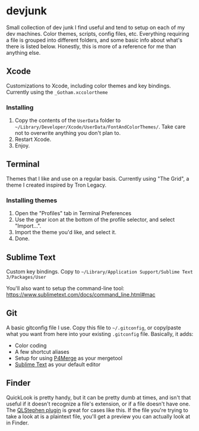 devjunk
=======

Small collection of dev junk I find useful and tend to setup on each of my dev machines. Color themes, scripts, config files, etc. Everything requiring a file is grouped into different folders, and some basic info about what's there is listed below. Honestly, this is more of a reference for me than anything else.


## Xcode
Customizations to Xcode, including color themes and key bindings. Currently using the `_Gotham.xccolortheme`

### Installing

1. Copy the contents of the `UserData` folder to `~/Library/Developer/Xcode/UserData/FontAndColorThemes/`. Take care not to overwrite anything you don't plan to.
2. Restart Xcode.
3. Enjoy.


## Terminal
Themes that I like and use on a regular basis. Currently using "The Grid", a theme I created inspired by Tron Legacy.

### Installing themes
1. Open the "Profiles" tab in Terminal Preferences
2. Use the gear icon at the bottom of the profile selector, and select "Import…".
3. Import the theme you'd like, and select it.
4. Done.

## Sublime Text
Custom key bindings. Copy to `~/Library/Application Support/Sublime Text 3/Packages/User`

You'll also want to setup the command-line tool: https://www.sublimetext.com/docs/command_line.html#mac

## Git
A basic gitconfig file I use. Copy this file to `~/.gitconfig`, or copy/paste what you want from here into your existing `.gitconfig` file. Basically, it adds:

* Color coding
* A few shortcut aliases
* Setup for using [P4Merge][p4] as your mergetool
* [Sublime Text][subl] as your default editor

[subl]:https://www.sublimetext.com/
[p4]:http://www.perforce.com/product/components/perforce-visual-merge-and-diff-tools


## Finder
QuickLook is pretty handy, but it can be pretty dumb at times, and isn't that useful if it doesn't recognize a file's extension, or if a file doesn't have one. The [QLStephen plugin][ql_1] is great for cases like this. If the file you're trying to take a look at is a plaintext file, you'll get a preview you can actually look at in Finder.

[ql_1]:https://github.com/whomwah/qlstephen

